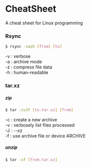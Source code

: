 # CheatSheet
A cheat sheet for Linux programming

### Rsync
```bash
$ rsync -vazh [from] [to]
```
-v : verbose  
-a : archive mode  
-z : compress file data  
-h : human-readable 

### tar.xz
##### zip  
```bash
$ tar -cvJf [to.tar.xz] [from]
```
-c : create a new archive  
-v : verbosely list files processed  
-J : --xz  
-f : use archive file or device ARCHIVE  
##### unzip  
```bash
$ tar -xf [from.tar.xz]
```
